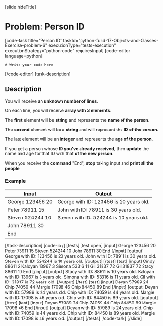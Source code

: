 [slide hideTitle]
# Problem: Person ID
[code-task title="Person ID" taskId="python-fund-17-Objects-and-Classes-Exercise-problem-6" executionType="tests-execution" executionStrategy="python-code" requiresInput]
[code-editor language=python]
```
# Write your code here
```
[/code-editor]
[task-description]
## Description
You will receive **an unknown number of lines**.

On each line, you will receive **array with 3 elements**.

The **first** element will be **string** and represents the **name of the person**. 

The **second** element will be a **string** and will represent the **ID of the person**. 

The last element will be an **integer** and represents the **age of the person**.

If you get a person whose **ID you've already received**, then **update** the name and age for that ID with that **of the new person**.

When you receive the **command** "End", **stop** taking input and **print all the people**.

### Example
| **Input** | **Output** |
| --- | --- |
| George 123456 20 | George with ID: 123456 is 20 years old. |
| Peter 78911 15 | John with ID: 78911 is 30 years old. |
| Steven 524244 10 | Steven with ID: 524244 is 10 years old. |
| John 78911 30 | |
| End | |

[/task-description]
[code-io /]
[tests]
[test open]
[input]
George 123456 20
Peter 78911 15
Steven 524244 10
John 78911 30
End
[/input]
[output]
George with ID: 123456 is 20 years old.
John with ID: 78911 is 30 years old.
Steven with ID: 524244 is 10 years old.
[/output]
[/test]
[test]
[input]
Cindy 88611 2
Kaloyan 13967 3
Simona 53316 11
Gil 31837 72
Gil 31837 72
Stacy 88611 10
End
[/input]
[output]
Stacy with ID: 88611 is 10 years old.
Kaloyan with ID: 13967 is 3 years old.
Simona with ID: 53316 is 11 years old.
Gil with ID: 31837 is 72 years old.
[/output]
[/test]
[test]
[input]
Deyan 57989 24
Chip 74059 44
Margie 17098 46
Chip 84450 89
End
[/input]
[output]
Deyan with ID: 57989 is 24 years old.
Chip with ID: 74059 is 44 years old.
Margie with ID: 17098 is 46 years old.
Chip with ID: 84450 is 89 years old.
[/output]
[/test]
[test]
[input]
Deyan 57989 24
Chip 74059 44
Chip 84450 89
Margie 17098 46
End
[/input]
[output]
Deyan with ID: 57989 is 24 years old.
Chip with ID: 74059 is 44 years old.
Chip with ID: 84450 is 89 years old.
Margie with ID: 17098 is 46 years old.
[/output]
[/tests]
[/code-task]
[/slide]
